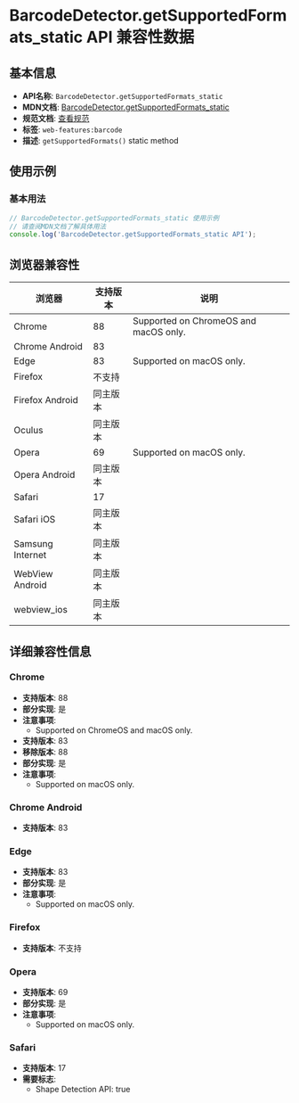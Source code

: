 # BarcodeDetector.getSupportedFormats_static API 兼容性数据

## 基本信息

- **API名称**: `BarcodeDetector.getSupportedFormats_static`
- **MDN文档**: [BarcodeDetector.getSupportedFormats_static](https://developer.mozilla.org/docs/Web/API/BarcodeDetector/getSupportedFormats_static)
- **规范文档**: [查看规范](https://wicg.github.io/shape-detection-api/#dom-barcodedetector-getsupportedformats)
- **标签**: `web-features:barcode`
- **描述**: `getSupportedFormats()` static method

## 使用示例

### 基本用法

```javascript
// BarcodeDetector.getSupportedFormats_static 使用示例
// 请查阅MDN文档了解具体用法
console.log('BarcodeDetector.getSupportedFormats_static API');
```

## 浏览器兼容性

| 浏览器 | 支持版本 | 说明 |
|--------|----------|------|
| Chrome | 88 | Supported on ChromeOS and macOS only. |
| Chrome Android | 83 |  |
| Edge | 83 | Supported on macOS only. |
| Firefox | 不支持 |  |
| Firefox Android | 同主版本 |  |
| Oculus | 同主版本 |  |
| Opera | 69 | Supported on macOS only. |
| Opera Android | 同主版本 |  |
| Safari | 17 |  |
| Safari iOS | 同主版本 |  |
| Samsung Internet | 同主版本 |  |
| WebView Android | 同主版本 |  |
| webview_ios | 同主版本 |  |

## 详细兼容性信息

### Chrome

- **支持版本**: 88
- **部分实现**: 是
- **注意事项**:
  - Supported on ChromeOS and macOS only.
- **支持版本**: 83
- **移除版本**: 88
- **部分实现**: 是
- **注意事项**:
  - Supported on macOS only.

### Chrome Android

- **支持版本**: 83

### Edge

- **支持版本**: 83
- **部分实现**: 是
- **注意事项**:
  - Supported on macOS only.

### Firefox

- **支持版本**: 不支持

### Opera

- **支持版本**: 69
- **部分实现**: 是
- **注意事项**:
  - Supported on macOS only.

### Safari

- **支持版本**: 17
- **需要标志**: 
  - Shape Detection API: true

